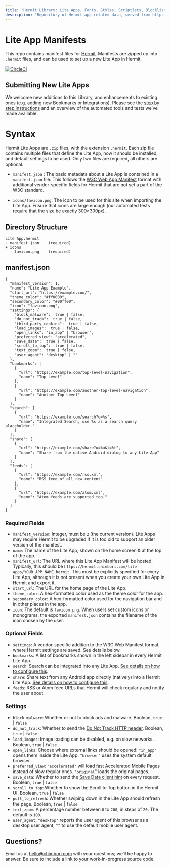 ```yaml
---
title: "Hermit Library: Lite Apps, Fonts, Styles, Scriptlets, Blocklists"
description: "Repository of Hermit app-related data, served from https://lite-apps.chimbori.com/"
---
```


# Lite App Manifests

This repo contains manifest files for [Hermit](https://hermit.chimbori.com). Manifests are zipped up into `.hermit` files, and can be used to set up a new Lite App in Hermit.

[![CircleCI](https://circleci.com/gh/chimbori/lite-apps/tree/master.svg?style=svg)](https://circleci.com/gh/chimbori/lite-apps/tree/master)

## Submitting New Lite Apps

We welcome new additions to this Library, and enhancements to existing ones (e.g. adding new Bookmarks or Integrations). Please see the [step by step instructions](CONTRIBUTING.md) and an overview of the automated tools and tests we’ve made available.

# Syntax

Hermit Lite Apps are `.zip` files, with the extension `.hermit`. Each zip file contains multiple files that define the Lite App, how it should be installed, and default settings to be used. Only two files are required, all others are optional.

- `manifest.json` : The basic metadata about a Lite App is contained in a `manifest.json` file. This follows the [W3C Web App Manifest](https://www.w3.org/TR/appmanifest/) format with additional vendor-specific fields for Hermit that are not yet a part of the W3C standard.

- `icons/favicon.png`: The icon to be used for this site when importing the Lite App. Ensure that icons are large enough (our automated tests require that the size be exactly 300×300px).

## Directory Structure

    Lite App.hermit
    - manifest.json    (required)
    + icons
      - favicon.png    (required)

## manifest.json

    {
      "manifest_version": 1,
      "name": "Lite App Example",
      "start_url": "https://example.com/",
      "theme_color": "#ff0000",
      "secondary_color": "#00ff00",
      "icon": "favicon.png",
      "settings": {
        "block_malware":  true | false,
        "do_not_track":  true | false,
        "third_party_cookies":  true | false,
        "load_images":  true | false,
        "open_links": "in_app" | "browser",
        "preferred_view": "accelerated",
        "save_data":  true | false,
        "scroll_to_top":  true | false,
        "text_zoom":  true | false,
        "user_agent": "desktop" | ""
      },
      "bookmarks": [
        {
          "url": "https://example.com/top-level-navigation",
          "name": "Top Level"
        },
        {
          "url": "https://example.com/another-top-level-navigation",
          "name": "Another Top Level"
        }
      ],
      "search": [
        {
          "url": "https://example.com/search?q=%s",
          "name": "Integrated Search, use %s as a search query placeholder."
        }
      ],
      "share": [
        {
          "url": "https://example.com/share?u=%u&t=%t",
          "name": "Share from the native Android dialog to any Lite App"
        }
      ],
      "feeds": [
        {
          "url": "https://example.com/rss.xml",
          "name": "RSS feed of all new content"
        },
        {
          "url": "https://example.com/atom.xml",
          "name": "Atom feeds are supported too."
        }
      ]
    }


### Required Fields

- `manifest_version`: Integer, must be `2` (the current version). Lite Apps may require Hermit to be upgraded if it is too old to support an older version of the manifest.
- `name`: The name of the Lite App, shown on the home screen & at the top of the app.
- `manifest_url`: The URL where this Lite App Manifest will be hosted. Typically, this should be `https://hermit.chimbori.com/lite-apps/YOUR_APP_NAME.hermit`. This must be explicitly specified for every Lite App, although it is not present when you create your own Lite App in Hermit and export it.
- `start_url`: The URL for the home page of the Lite App.
- `theme_color`: A hex-formatted color used as the theme color for the app.
- `secondary_color`: A hex-formatted color used for the navigation bar and in other places in the app.
- `icon`: The default is `favicon.png`. When users set custom icons or monograms, the exported `manifest.json` contains the filename of the icon chosen by the user.

### Optional Fields

- `settings`: A vendor-specific addition to the W3C Web Manifest format, where Hermit settings are saved. See details below.
- `bookmarks`: A list of bookmarks shown in the left sidebar in every Hermit Lite App.
- `search`: Search can be integrated into any Lite App. [See details on how to configure this](https://hermit.chimbori.com/help/integrations).
- `share`: Share text from any Android app directly (natively) into a Hermit Lite App. [See details on how to configure this](https://hermit.chimbori.com/help/integrations).
- `feeds`: RSS or Atom feed URLs that Hermit will check regularly and notify the user about.

### Settings

- `block_malware`: Whether or not to block ads and malware. Boolean, `true` \| `false`
- `do_not_track`: Whether to send the [Do Not Track HTTP header](https://donottrack.us/). Boolean, `true` \| `false`
- `load_images`: Image loading can be disabled, e.g. on slow networks. Boolean, `true` \| `false`
- `open_links`: Choose where external links should be opened: `"in_app"` opens them inside the Lite App. `"browser"` uses the system default browser.
- `preferred_view`: `"accelerated"` will load fast Accelerated Mobile Pages instead of slow regular ones. `"original`" loads the original pages.
- `save_data`: Whether to send the [Save Data client hint](https://httpwg.org/http-extensions/client-hints.html#the-save-data-hint) on every request. Boolean, `true` \| `false`
- `scroll_to_top`: Whether to show the Scroll to Top button in the Hermit UI. Boolean, `true` \| `false`
- `pull_to_refresh`: Whether swiping down in the Lite App should refresh the page. Boolean, `true` \| `false`
- `text_zoom`: A percentage number between `0` to `200`, in steps of `20`. The default is `100`.
- `user_agent`: `"desktop"` reports the user agent of this browser as a desktop user agent, `""` to use the default mobile user agent.

## Questions?

Email us at [hello@chimbori.com](mailto:hello@chimbori.com) with your questions; we’ll be happy to answer. Be sure to include a link to your work-in-progress source code.
